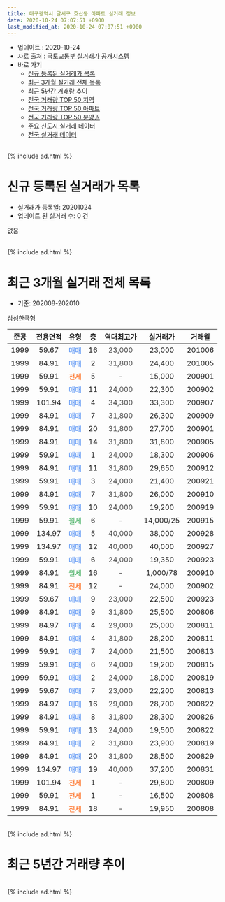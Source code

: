 ```yaml
---
title: 대구광역시 달서구 호산동 아파트 실거래 정보
date: 2020-10-24 07:07:51 +0900
last_modified_at: 2020-10-24 07:07:51 +0900
---
```


* 업데이트 : 2020-10-24
* 자료 출처 : [국토교통부 실거래가 공개시스템](http://rt.molit.go.kr)
* 바로 가기
    * [신규 등록된 실거래가 목록](#신규-등록된-실거래가-목록)
    * [최근 3개월 실거래 전체 목록](#최근-3개월-실거래-전체-목록)
    * [최근 5년간 거래량 추이](#최근-5년간-거래량-추이)
    * [전국 거래량 TOP 50 지역](https://inasie.github.io/apt-trade-info/최근-3개월-전국에서-가장-거래가-많이-발생한-지역)
    * [전국 거래량 TOP 50 아파트](https://inasie.github.io/apt-trade-info/최근-3개월-전국에서-가장-거래가-많이-발생한-아파트)
    * [전국 거래량 TOP 50 분양권](https://inasie.github.io/apt-trade-info/최근-3개월-전국에서-가장-거래가-많이-발생한-분양권)
    * [주요 신도시 실거래 데이터](https://inasie.github.io/apt-trade-info/주요-신도시)
    * [전국 실거래 데이터](https://inasie.github.io/apt-trade-info/전국)
<br>
{% include ad.html %}
<br>

# 신규 등록된 실거래가 목록
* 실거래가 등록일: 20201024
* 업데이트 된 실거래 수: 0 건

없음

<br>
{% include ad.html %}
<br>

# 최근 3개월 실거래 전체 목록
* 기준: 202008-202010


[삼성한국형](https://search.naver.com/search.naver?query=%EB%8C%80%EA%B5%AC%EA%B4%91%EC%97%AD%EC%8B%9C+%EB%8B%AC%EC%84%9C%EA%B5%AC+%ED%98%B8%EC%82%B0%EB%8F%99+%EC%82%BC%EC%84%B1%ED%95%9C%EA%B5%AD%ED%98%95)

|준공|전용면적|유형|층|역대최고가|실거래가|거래월|
|:---:|:---:|:---:|:---:|:---:|:---:|:---:|
|1999|59.67|<span style="color:#4285f3">매매</span>|16|<span style="color:#444444">23,000</span>|23,000|201006|
|1999|84.91|<span style="color:#4285f3">매매</span>|2|<span style="color:#444444">31,800</span>|24,400|201005|
|1999|59.91|<span style="color:#ff5a00">전세</span>|5|<span style="color:#444444">-</span>|15,000|200901|
|1999|59.91|<span style="color:#4285f3">매매</span>|11|<span style="color:#444444">24,000</span>|22,300|200902|
|1999|101.94|<span style="color:#4285f3">매매</span>|4|<span style="color:#444444">34,300</span>|33,300|200907|
|1999|84.91|<span style="color:#4285f3">매매</span>|7|<span style="color:#444444">31,800</span>|26,300|200909|
|1999|84.91|<span style="color:#4285f3">매매</span>|20|<span style="color:#444444">31,800</span>|27,700|200901|
|1999|84.91|<span style="color:#4285f3">매매</span>|14|<span style="color:#444444">31,800</span>|31,800|200905|
|1999|59.91|<span style="color:#4285f3">매매</span>|1|<span style="color:#444444">24,000</span>|18,300|200906|
|1999|84.91|<span style="color:#4285f3">매매</span>|11|<span style="color:#444444">31,800</span>|29,650|200912|
|1999|59.91|<span style="color:#4285f3">매매</span>|3|<span style="color:#444444">24,000</span>|21,400|200921|
|1999|84.91|<span style="color:#4285f3">매매</span>|7|<span style="color:#444444">31,800</span>|26,000|200910|
|1999|59.91|<span style="color:#4285f3">매매</span>|10|<span style="color:#444444">24,000</span>|19,200|200919|
|1999|59.91|<span style="color:#34a853">월세</span>|6|<span style="color:#444444">-</span>|14,000/25|200915|
|1999|134.97|<span style="color:#4285f3">매매</span>|5|<span style="color:#444444">40,000</span>|38,000|200928|
|1999|134.97|<span style="color:#4285f3">매매</span>|12|<span style="color:#444444">40,000</span>|40,000|200927|
|1999|59.91|<span style="color:#4285f3">매매</span>|6|<span style="color:#444444">24,000</span>|19,350|200923|
|1999|84.91|<span style="color:#34a853">월세</span>|16|<span style="color:#444444">-</span>|1,000/78|200910|
|1999|84.91|<span style="color:#ff5a00">전세</span>|12|<span style="color:#444444">-</span>|24,000|200902|
|1999|59.67|<span style="color:#4285f3">매매</span>|9|<span style="color:#444444">23,000</span>|22,500|200923|
|1999|84.91|<span style="color:#4285f3">매매</span>|9|<span style="color:#444444">31,800</span>|25,500|200806|
|1999|84.97|<span style="color:#4285f3">매매</span>|4|<span style="color:#444444">29,000</span>|25,000|200811|
|1999|84.91|<span style="color:#4285f3">매매</span>|4|<span style="color:#444444">31,800</span>|28,200|200811|
|1999|59.91|<span style="color:#4285f3">매매</span>|7|<span style="color:#444444">24,000</span>|21,500|200813|
|1999|59.91|<span style="color:#4285f3">매매</span>|6|<span style="color:#444444">24,000</span>|19,200|200815|
|1999|59.91|<span style="color:#4285f3">매매</span>|2|<span style="color:#444444">24,000</span>|18,000|200819|
|1999|59.67|<span style="color:#4285f3">매매</span>|7|<span style="color:#444444">23,000</span>|22,200|200813|
|1999|84.97|<span style="color:#4285f3">매매</span>|16|<span style="color:#444444">29,000</span>|28,700|200822|
|1999|84.91|<span style="color:#4285f3">매매</span>|8|<span style="color:#444444">31,800</span>|28,300|200826|
|1999|59.91|<span style="color:#4285f3">매매</span>|13|<span style="color:#444444">24,000</span>|19,500|200822|
|1999|84.91|<span style="color:#4285f3">매매</span>|2|<span style="color:#444444">31,800</span>|23,900|200819|
|1999|84.91|<span style="color:#4285f3">매매</span>|20|<span style="color:#444444">31,800</span>|28,500|200829|
|1999|134.97|<span style="color:#4285f3">매매</span>|19|<span style="color:#444444">40,000</span>|37,200|200831|
|1999|101.94|<span style="color:#ff5a00">전세</span>|1|<span style="color:#444444">-</span>|29,800|200809|
|1999|59.91|<span style="color:#ff5a00">전세</span>|1|<span style="color:#444444">-</span>|16,500|200808|
|1999|84.91|<span style="color:#ff5a00">전세</span>|18|<span style="color:#444444">-</span>|19,950|200808|


<br>
{% include ad.html %}
<br>

# 최근 5년간 거래량 추이


<div style="width:100%;">
    <canvas id="deal_progress" height="200"></canvas>
</div>

<script>
new Chart(document.getElementById("deal_progress"), {
    type: 'line',
    data: {
        labels: ['201510','201511','201512','201601','201602','201603','201604','201605','201606','201607','201608','201609','201610','201611','201612','201701','201702','201703','201704','201705','201706','201707','201708','201709','201710','201711','201712','201801','201802','201803','201804','201805','201806','201807','201808','201809','201810','201811','201812','201901','201902','201903','201904','201905','201906','201907','201908','201909','201910','201911','201912','202001','202002','202003','202004','202005','202006','202007','202008','202009','202010'],
        datasets: [{
            label: '매매',
            pointRadius: 1,
            data: [11, 5, 4, 1, 0, 1, 2, 6, 2, 6, 5, 10, 9, 15, 3, 6, 11, 6, 6, 5, 13, 15, 14, 9, 9, 9, 4, 7, 6, 13, 5, 9, 11, 11, 7, 6, 12, 3, 8, 12, 6, 2, 5, 11, 6, 1, 5, 7, 6, 9, 12, 8, 10, 3, 6, 9, 16, 26, 13, 14, 2],
            borderColor: "rgba(255, 201, 14, 1)",
            backgroundColor: "rgba(255, 201, 14, 0.5)",
            fill: false,
            lineTension: 0
        },{
            label: '전월세',
            pointRadius: 1,
            data: [9, 5, 3, 6, 7, 4, 2, 5, 10, 2, 2, 4, 5, 12, 7, 7, 6, 3, 7, 5, 0, 3, 4, 5, 3, 3, 2, 1, 5, 6, 5, 6, 4, 6, 4, 4, 9, 4, 7, 7, 9, 8, 5, 1, 4, 2, 2, 2, 3, 1, 4, 3, 3, 2, 8, 2, 3, 5, 3, 4, 0],
            borderColor: "rgba(0, 141, 185, 1)",
            backgroundColor: "rgba(0, 141, 185, 0.5)",
            fill: false,
            lineTension: 0
        }
        ]
    },
    options: {
        responsive: true,
        title: {
            display: false
        },
        tooltips: {
            mode: 'index',
            intersect: false
        },
        hover: {
            mode: 'nearest',
            intersect: true
        },
        scales: {
            xAxes: [{
                display: true,
                scaleLabel: {
                    display: true,
                    labelString: '년/월'
                }
            }],
            yAxes: [{
                display: true,
                ticks: {
                    suggestedMin: 0,
                },
                scaleLabel: {
                    display: true,
                    labelString: '실거래 수'
                }
            }]
        }
    }
});

</script>


<br>
{% include ad.html %}
<br>

